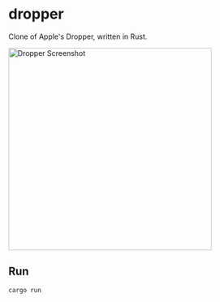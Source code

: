# dropper

Clone of Apple's Dropper, written in Rust.

<img src="https://i.imgur.com/htJsAM4.png" width="400" alt="Dropper Screenshot">


## Run
```sh
cargo run
```
